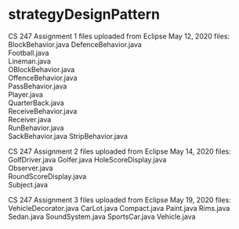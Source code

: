 # strategyDesignPattern
CS 247 Assignment 1
files uploaded from Eclipse May 12, 2020
files: 
BlockBehavior.java
DefenceBehavior.java    
Football.java   
Lineman.java    
OBlockBehavior.java   
OffenceBehavior.java  
PassBehavior.java    
Player.java   
QuarterBack.java    
ReceiveBehavior.java  
Receiver.java   
RunBehavior.java   
SackBehavior.java
StripBehavior.java

CS 247 Assignment 2
files uploaded from Eclipse May 14, 2020
files:
GolfDriver.java
Golfer.java
HoleScoreDisplay.java   
Observer.java   
RoundScoreDisplay.java    
Subject.java

CS 247 Assignment 3
files uploaded from Eclipse May 19, 2020
files:
VehicleDecorator.java
CarLot.java
Compact.java
Paint.java
Rims.java
Sedan.java
SoundSystem.java
SportsCar.java
Vehicle.java
